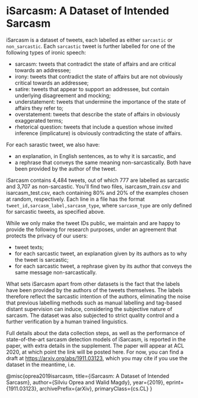 # iSarcasm: A Dataset of Intended Sarcasm

iSarcasm is a dataset of tweets, each labelled as either `sarcastic` or `non_sarcastic`.
Each `sarcastic` tweet is further labelled for one of the following types of ironic speech:

- sarcasm: tweets that contradict the state of affairs and are critical towards an addressee;
- irony: tweets that contradict the state of affairs but are not obviously critical towards an addressee;
- satire: tweets that appear to support an addressee, but contain underlying disagreement and mocking;
- understatement: tweets that undermine the importance of the state of affairs they refer to;
- overstatement: tweets that describe the state of affairs in obviously exaggerated terms;
- rhetorical question: tweets that include a question whose invited inference (implicature) is obviously 
  contradicting the state of affairs.

For each sarastic tweet, we also have:
  - an explanation, in English sentences, as to why it is sarcastic, and 
  - a rephrase that conveys the same meaning non-sarcastically.
Both have been provided by the author of the tweet.

iSarcasm contains 4,484 tweets, out of which 777 are labelled as sarcastic and
3,707 as non-sarcastic. You'll find two files, isarcasm_train.csv and isarcasm_test.csv,
each containing 80% and 20% of the examples chosen at random, respectively. Each line in a
file has the format `tweet_id,sarcasm_label,sarcasm_type`, 
where `sarcasm_type` are only defined for sarcastic tweets,
as specified above.

While we only make the tweet IDs public, we maintain and are happy to provide the following
for research purposes, under an agreement that protects the privacy of our users:

- tweet texts;
- for each sarcastic tweet, an explanation given by its authors as to why the tweet is sarcastic;
- for each sarcastic tweet, a rephrase given by its author that conveys the same message non-sarcastically.

What sets iSarcasm apart from other datasets is the fact that the labels have been provided by the
authors of the tweets themselves. The labels therefore reflect the sarcastic intention of the authors, 
eliminating the noise that previous labelling methods such as manual labelling and tag-based distant 
supervision can induce, considering the subjective nature of sarcasm. The dataset was also subjected 
to strict quality control and a further verification by a human trained linguistics.

Full details about the data collection steps, as well as the performance of state-of-the-art sarcasm 
detection models of iSarcasm, is reported in the paper, with extra details in the supplement. The paper will appear at ACL 2020, at which point the link will be posted here. For now, you can find a draft at https://arxiv.org/abs/1911.03123, which you may cite if you use the dataset in the meantime, i.e.

@misc{oprea2019isarcasm,
    title={iSarcasm: A Dataset of Intended Sarcasm},
    author={Silviu Oprea and Walid Magdy},
    year={2019},
    eprint={1911.03123},
    archivePrefix={arXiv},
    primaryClass={cs.CL}
}
